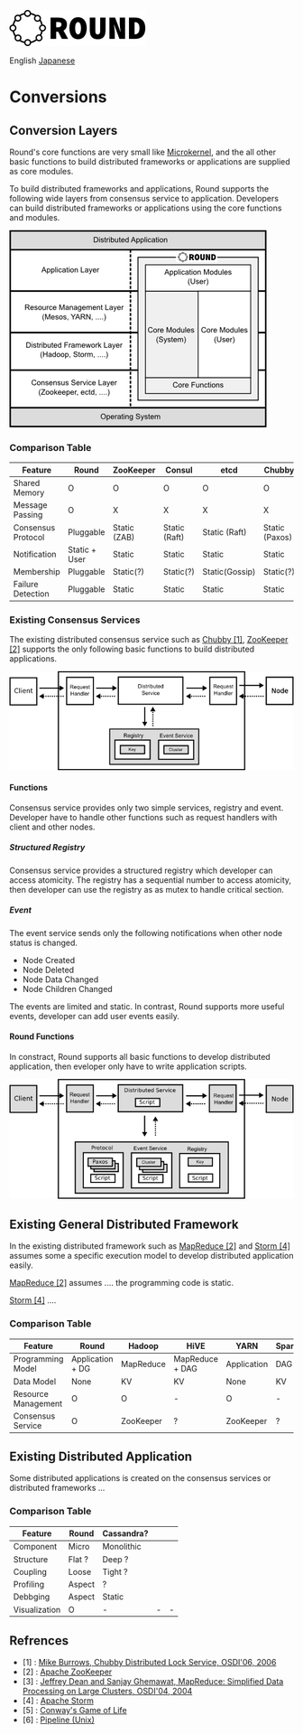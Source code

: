 ![round_logo](./img/round_logo.png)

English [Japanese](round_conversions_jp.md)

# Conversions

## Conversion Layers

Round's core functions are very small like [Microkernel](http://en.wikipedia.org/wiki/Microkernel), and the all other basic functions to build distributed frameworks or applications are supplied as core modules.

To build distributed frameworks and applications, Round supports the following wide layers from consensus service to application. Developers can build distributed frameworks or applications using the core functions and modules.

![round_design_scope](img/round_design_scope.png)

### Comparison Table

| Feature | Round | ZooKeeper | Consul | etcd | Chubby |
|---|---|---|---|---|---|
| Shared Memory | O | O | O | O | O |
| Message Passing | O | X | X | X | X |
| Consensus Protocol | Pluggable | Static (ZAB) | Static (Raft) | Static (Raft) | Static (Paxos) |
| Notification | Static + User  | Static | Static | Static | Static |
| Membership | Pluggable | Static(?) | Static(?) | Static(Gossip) | Static(?) |
| Failure Detection | Pluggable | Static | Static | Static | Static |

### Existing Consensus Services

The existing distributed consensus service such as [Chubby \[1\]][1], [ZooKeeper \[2\]][2] supports the only following basic functions to build distributed applications.

![Chubby Programming Model](img/chubby_distributed_programming.png)

#### Functions

Consensus service provides only two simple services, registry and event. Developer have to handle other functions such as request handlers with client and other nodes.

##### Structured Registry

Consensus service provides a structured registry which developer can access atomicity. The registry has a sequential number to access atomicity, then developer can use the registry as as mutex to handle critical section.

##### Event

The event service sends only the following notifications when other node status is changed.

- Node Created
- Node Deleted
- Node Data Changed
- Node Children Changed

The events are limited and static. In contrast, Round supports more useful events, developer can add user events easily.

#### Round Functions

In constract, Round supports all basic functions to develop distributed application, then eveloper only have to write application scripts.

![Chubby Programming Model](img/round_distributed_programming.png)

## Existing General Distributed Framework

In the existing distributed framework such as [MapReduce \[2\]][2] and [Storm \[4\]][4] assumes some a specific execution model to develop distributed application easily.

[MapReduce \[2\]][2] assumes .... the programming code is static.

[Storm \[4\]][4] ....

### Comparison Table

| Feature | Round | Hadoop | HiVE | YARN | Spark | Storm | Borg |
|---|---|---|---|---|---|---|---|
| Programming Model | Application + DG | MapReduce | MapReduce + DAG | Application | DAG | Application? + DG | Application |
| Data Model | None | KV | KV | None | KV | KV? | None |
| Resource Management | O | O | - | O | - | - | O |
| Consensus Service | O | ZooKeeper | ? | ZooKeeper | ? | ? | etcd |


## Existing Distributed Application

Some distributed applications is created on the consensus services or distributed frameworks ...

### Comparison Table

| Feature | Round | Cassandra? |  |  |
|---|---|---|---|---|
| Component | Micro | Monolithic |  |  |
| Structure | Flat ? | Deep ? |  |  |
| Coupling | Loose | Tight ? |  |  |
| Profiling | Aspect | ? |  |  |
| Debbging | Aspect | Static |  |  |
| Visualization | O | - | - | - |

## Refrences

- \[1\] : [Mike Burrows, Chubby Distributed Lock Service, OSDI'06, 2006][1]
- \[2\] : [Apache ZooKeeper][2]
- \[3\] : [Jeffrey Dean and Sanjay Ghemawat, MapReduce: Simplified Data Processing on Large Clusters, OSDI'04, 2004][2]
- \[4\] : [Apache Storm][3]
- \[5\] : [Conway's Game of Life][5]
- \[6\] : [Pipeline (Unix)][6]

[1]: http://research.google.com/archive/chubby.html
[2]: http://zookeeper.apache.org/
[3]: http://research.google.com/archive/mapreduce.html
[4]: https://storm.apache.org/
[5]: http://en.wikipedia.org/wiki/Conway%27s_Game_of_Life
[6]: http://en.wikipedia.org/wiki/Pipeline_%28Unix%29

[raft]: https://raftconsensus.github.io/
[raft-consul]: http://www.consul.io/docs/internals/consensus.html
[gossip-consul]: http://www.consul.io/docs/internals/gossip.html
